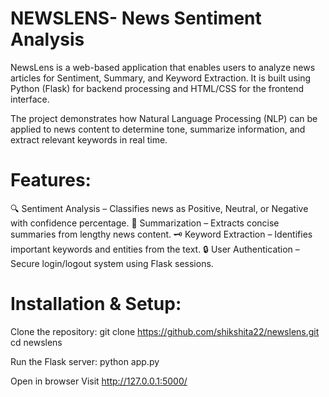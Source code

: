 # NEWSLENS- News Sentiment Analysis
NewsLens is a web-based application that enables users to analyze news articles for Sentiment, Summary, and Keyword Extraction.
It is built using Python (Flask) for backend processing and HTML/CSS for the frontend interface.

The project demonstrates how Natural Language Processing (NLP) can be applied to news content to determine tone, summarize information, and extract relevant keywords in real time.

# Features:
🔍 Sentiment Analysis – Classifies news as Positive, Neutral, or Negative with confidence percentage.
📑 Summarization – Extracts concise summaries from lengthy news content.
🗝 Keyword Extraction – Identifies important keywords and entities from the text.
🔒 User Authentication – Secure login/logout system using Flask sessions.

# Installation & Setup:
Clone the repository:
git clone https://github.com/shikshita22/newslens.git
cd newslens

Run the Flask server:
python app.py

Open in browser
Visit http://127.0.0.1:5000/
